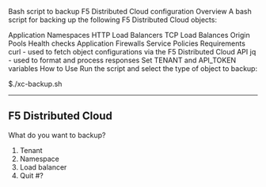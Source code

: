 Bash script to backup F5 Distributed Cloud configuration
Overview
A bash script for backing up the following F5 Distributed Cloud objects:

Application Namespaces
HTTP Load Balancers
TCP Load Balances
Origin Pools
Health checks
Application Firewalls
Service Policies
Requirements
curl - used to fetch object configurations via the F5 Distributed Cloud API
jq - used to format and process responses
Set TENANT and API_TOKEN variables
How to Use
Run the script and select the type of object to backup:

$./xc-backup.sh

---------------------------------
F5 Distributed Cloud
---------------------------------

What do you want to backup?

1) Tenant
2) Namespace
3) Load balancer
4) Quit
#?
